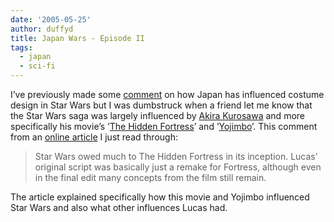 ```yaml
---
date: '2005-05-25'
author: duffyd
title: Japan Wars - Episode II
tags:
  - japan
  - sci-fi
---
```


I’ve previously made some [comment](/2005/02/06/japan-wars/) on how Japan has influenced
costume design in Star Wars but I was dumbstruck when a friend let me
know that the Star Wars saga was largely influenced by [Akira Kurosawa](https://href.li/?http://en.wikipedia.org/wiki/Akira_Kurosawa) and more specifically his movie’s ’[The Hidden Fortress](https://href.li/?http://en.wikipedia.org/wiki/The_Hidden_Fortress)’ and ’[Yojimbo](https://href.li/?http://en.wikipedia.org/wiki/Yojimbo_%28movie%29)’.
This comment from an [online article](https://href.li/?http://movies.insidepulse.com/articles/37127) I just read through:

> Star Wars owed much to The Hidden Fortress in its inception. Lucas’ original script was basically just a remake for Fortress, although even in the final edit many concepts from the film still remain.

The article explained specifically how this movie and Yojimbo influenced Star Wars and also what other influences Lucas had.
